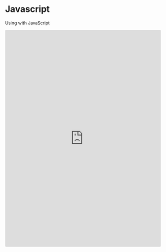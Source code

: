 # Javascript

Using with JavaScript

<iframe src="https://stackblitz.com/edit/js-cyxtja?devToolsHeight=33&embed=1&file=index.js&hideNavigation=1"
     style="width:100%; height: 700px; border:0; border-radius: 4px; overflow:hidden;"
     title="basic"
     allow="accelerometer; ambient-light-sensor; camera; encrypted-media; geolocation; gyroscope; hid; microphone; midi; payment; usb; vr; xr-spatial-tracking"
     sandbox="allow-forms allow-modals allow-popups allow-presentation allow-same-origin allow-scripts"
   ></iframe>
